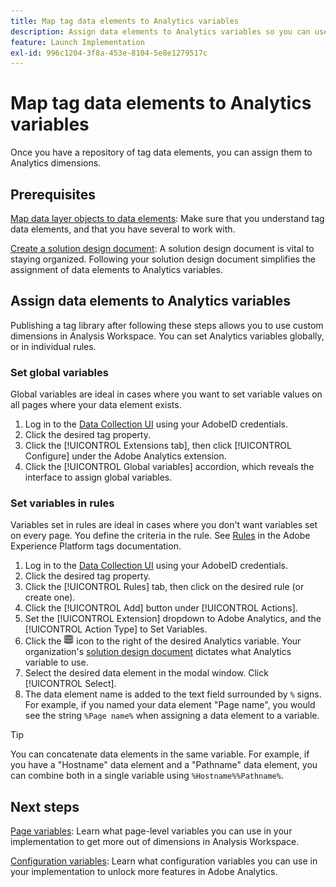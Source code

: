 ```yaml
---
title: Map tag data elements to Analytics variables
description: Assign data elements to Analytics variables so you can use them as dimensions in Analysis Workspace.
feature: Launch Implementation
exl-id: 996c1204-3f8a-453e-8104-5e8e1279517c
---
```


# Map tag data elements to Analytics variables

Once you have a repository of tag data elements, you can assign them to Analytics dimensions.

## Prerequisites

[Map data layer objects to data elements](layer-to-elements.md): Make sure that you understand tag data elements, and that you have several to work with.

[Create a solution design document](../prepare/solution-design.md): A solution design document is vital to staying organized. Following your solution design document simplifies the assignment of data elements to Analytics variables.

## Assign data elements to Analytics variables

Publishing a tag library after following these steps allows you to use custom dimensions in Analysis Workspace. You can set Analytics variables globally, or in individual rules.

### Set global variables

Global variables are ideal in cases where you want to set variable values on all pages where your data element exists.

1. Log in to the [Data Collection UI](https://experience.adobe.com/data-collection) using your AdobeID credentials.
1. Click the desired tag property.
1. Click the [!UICONTROL Extensions tab], then click [!UICONTROL Configure] under the Adobe Analytics extension.
1. Click the [!UICONTROL Global variables] accordion, which reveals the interface to assign global variables.

### Set variables in rules

Variables set in rules are ideal in cases where you don't want variables set on every page. You define the criteria in the rule. See [Rules](https://experienceleague.adobe.com/docs/experience-platform/tags/ui/rules.html) in the Adobe Experience Platform tags documentation.

1. Log in to the [Data Collection UI](https://experience.adobe.com/data-collection) using your AdobeID credentials.
1. Click the desired tag property.
1. Click the [!UICONTROL Rules] tab, then click on the desired rule (or create one).
1. Click the [!UICONTROL Add] button under [!UICONTROL Actions].
1. Set the [!UICONTROL Extension] dropdown to Adobe Analytics, and the [!UICONTROL Action Type] to Set Variables.
1. Click the ![Data element](assets/data-element.png) icon to the right of the desired Analytics variable. Your organization's [solution design document](../prepare/solution-design.md) dictates what Analytics variable to use.
1. Select the desired data element in the modal window. Click [!UICONTROL Select].
1. The data element name is added to the text field surrounded by `%` signs. For example, if you named your data element "Page name", you would see the string `%Page name%` when assigning a data element to a variable.

>[!TIP]
>
>You can concatenate data elements in the same variable. For example, if you have a "Hostname" data element and a "Pathname" data element, you can combine both in a single variable using `%Hostname%%Pathname%`.

## Next steps

[Page variables](../vars/page-vars/page-variables.md): Learn what page-level variables you can use in your implementation to get more out of dimensions in Analysis Workspace.

[Configuration variables](../vars/config-vars/configuration-variables.md): Learn what configuration variables you can use in your implementation to unlock more features in Adobe Analytics.
